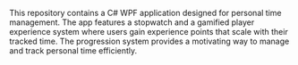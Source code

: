 This repository contains a C# WPF application designed for personal time management. The app features a stopwatch and a gamified player experience system where users gain experience points that scale with their tracked time. The progression system provides a motivating way to manage and track personal time efficiently.

